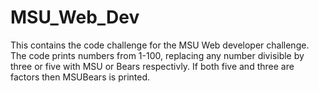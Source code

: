 # MSU_Web_Dev

This contains the code challenge for the MSU Web developer challenge. The code prints numbers from 1-100, replacing any number divisible by three or five with MSU or Bears respectivly. If both five and three are factors then MSUBears is printed.
